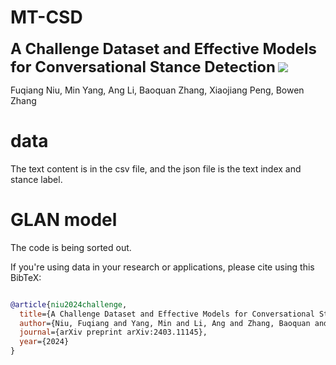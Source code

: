 # MT-CSD

<font size='5'>**A Challenge Dataset and Effective Models for Conversational Stance Detection**</font> <a href='https://arxiv.org/abs/2403.11145'><img src='https://img.shields.io/badge/Paper-Arxiv-red'></a>

Fuqiang Niu, Min Yang, Ang Li, Baoquan Zhang, Xiaojiang Peng, Bowen Zhang

# data
The text content is in the csv file, and the json file is the text index and stance label.

# GLAN model
The code is being sorted out.

If you're using data in your research or applications, please cite using this BibTeX:
```bibtex

@article{niu2024challenge,
  title={A Challenge Dataset and Effective Models for Conversational Stance Detection},
  author={Niu, Fuqiang and Yang, Min and Li, Ang and Zhang, Baoquan and Peng, Xiaojiang and Zhang, Bowen},
  journal={arXiv preprint arXiv:2403.11145},
  year={2024}
}
